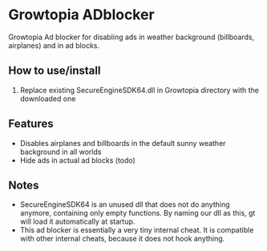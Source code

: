 # Growtopia ADblocker
Growtopia Ad blocker for disabling ads in weather background (billboards, airplanes) and in ad blocks.


## How to use/install
1. Replace existing SecureEngineSDK64.dll in Growtopia directory with the downloaded one

## Features
* Disables airplanes and billboards in the default sunny weather background in all worlds
* Hide ads in actual ad blocks (todo)


## Notes
* SecureEngineSDK64 is an unused dll that does not do anything anymore, containing only empty functions. By naming our dll as this, gt will load it automatically at startup.
* This ad blocker is essentially a very tiny internal cheat. It is compatible with other internal cheats, because it does not hook anything.
